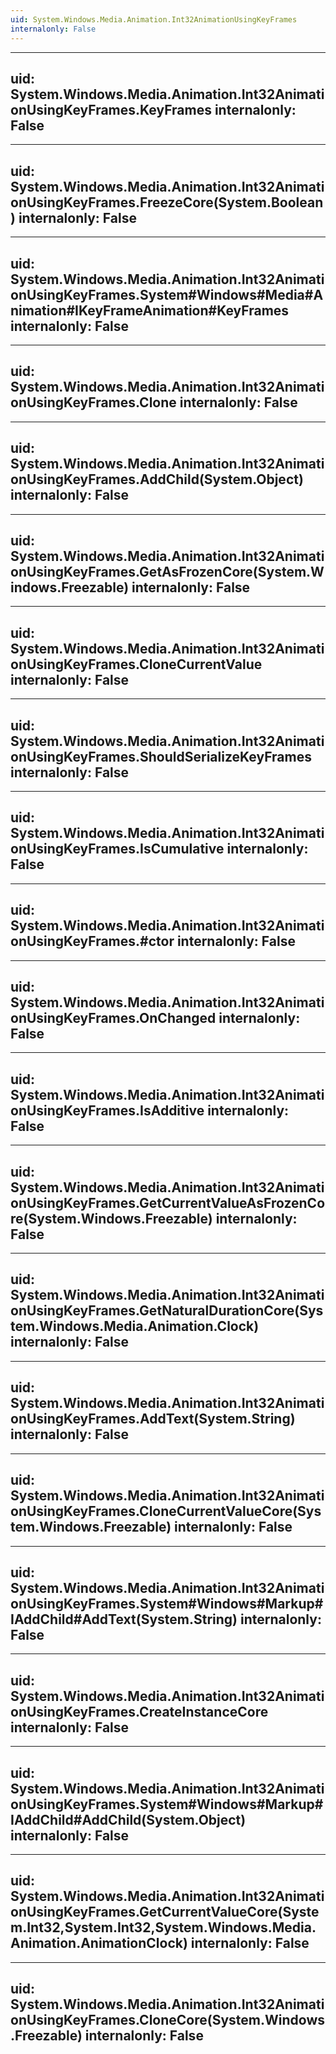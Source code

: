 ```yaml
---
uid: System.Windows.Media.Animation.Int32AnimationUsingKeyFrames
internalonly: False
---
```


---
uid: System.Windows.Media.Animation.Int32AnimationUsingKeyFrames.KeyFrames
internalonly: False
---

---
uid: System.Windows.Media.Animation.Int32AnimationUsingKeyFrames.FreezeCore(System.Boolean)
internalonly: False
---

---
uid: System.Windows.Media.Animation.Int32AnimationUsingKeyFrames.System#Windows#Media#Animation#IKeyFrameAnimation#KeyFrames
internalonly: False
---

---
uid: System.Windows.Media.Animation.Int32AnimationUsingKeyFrames.Clone
internalonly: False
---

---
uid: System.Windows.Media.Animation.Int32AnimationUsingKeyFrames.AddChild(System.Object)
internalonly: False
---

---
uid: System.Windows.Media.Animation.Int32AnimationUsingKeyFrames.GetAsFrozenCore(System.Windows.Freezable)
internalonly: False
---

---
uid: System.Windows.Media.Animation.Int32AnimationUsingKeyFrames.CloneCurrentValue
internalonly: False
---

---
uid: System.Windows.Media.Animation.Int32AnimationUsingKeyFrames.ShouldSerializeKeyFrames
internalonly: False
---

---
uid: System.Windows.Media.Animation.Int32AnimationUsingKeyFrames.IsCumulative
internalonly: False
---

---
uid: System.Windows.Media.Animation.Int32AnimationUsingKeyFrames.#ctor
internalonly: False
---

---
uid: System.Windows.Media.Animation.Int32AnimationUsingKeyFrames.OnChanged
internalonly: False
---

---
uid: System.Windows.Media.Animation.Int32AnimationUsingKeyFrames.IsAdditive
internalonly: False
---

---
uid: System.Windows.Media.Animation.Int32AnimationUsingKeyFrames.GetCurrentValueAsFrozenCore(System.Windows.Freezable)
internalonly: False
---

---
uid: System.Windows.Media.Animation.Int32AnimationUsingKeyFrames.GetNaturalDurationCore(System.Windows.Media.Animation.Clock)
internalonly: False
---

---
uid: System.Windows.Media.Animation.Int32AnimationUsingKeyFrames.AddText(System.String)
internalonly: False
---

---
uid: System.Windows.Media.Animation.Int32AnimationUsingKeyFrames.CloneCurrentValueCore(System.Windows.Freezable)
internalonly: False
---

---
uid: System.Windows.Media.Animation.Int32AnimationUsingKeyFrames.System#Windows#Markup#IAddChild#AddText(System.String)
internalonly: False
---

---
uid: System.Windows.Media.Animation.Int32AnimationUsingKeyFrames.CreateInstanceCore
internalonly: False
---

---
uid: System.Windows.Media.Animation.Int32AnimationUsingKeyFrames.System#Windows#Markup#IAddChild#AddChild(System.Object)
internalonly: False
---

---
uid: System.Windows.Media.Animation.Int32AnimationUsingKeyFrames.GetCurrentValueCore(System.Int32,System.Int32,System.Windows.Media.Animation.AnimationClock)
internalonly: False
---

---
uid: System.Windows.Media.Animation.Int32AnimationUsingKeyFrames.CloneCore(System.Windows.Freezable)
internalonly: False
---
